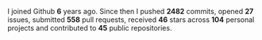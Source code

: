 
I joined Github **6** years ago. Since then I pushed **2482** commits, opened **27** issues, submitted **558** pull requests, received **46** stars across **104** personal projects and contributed to **45** public repositories.
